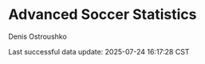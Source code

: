 # Advanced Soccer Statistics
Denis Ostroushko

<!-- gfm -->

Last successful data update: 2025-07-24 16:17:28 CST
